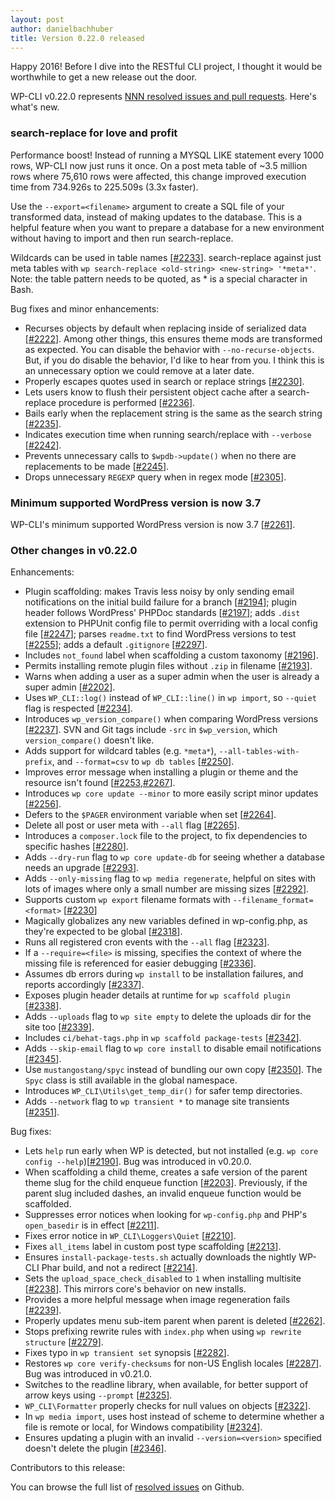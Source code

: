 ```yaml
---
layout: post
author: danielbachhuber
title: Version 0.22.0 released
---
```


Happy 2016! Before I dive into the RESTful CLI project, I thought it would be worthwhile to get a new release out the door.

WP-CLI v0.22.0 represents [NNN resolved issues and pull requests](https://github.com/wp-cli/wp-cli/issues?q=milestone%3A0.22.0+is%3Aclosed). Here's what's new.

### search-replace for love and profit

Performance boost! Instead of running a MYSQL LIKE statement every 1000 rows, WP-CLI now just runs it once. On a post meta table of ~3.5 million rows where 75,610 rows were affected, this change improved execution time from 734.926s to 225.509s (3.3x faster).

Use the `--export=<filename>` argument to create a SQL file of your transformed data, instead of making updates to the database. This is a helpful feature when you want to prepare a database for a new environment without having to import and then run search-replace.

Wildcards can be used in table names [[#2233](https://github.com/wp-cli/wp-cli/pull/2233)]. search-replace against just meta tables with `wp search-replace <old-string> <new-string> '*meta*'`. Note: the table pattern needs to be quoted, as * is a special character in Bash.

Bug fixes and minor enhancements:

* Recurses objects by default when replacing inside of serialized data [[#2222](https://github.com/wp-cli/wp-cli/pull/2222)]. Among other things, this ensures theme mods are transformed as expected. You can disable the behavior with `--no-recurse-objects`. But, if you do disable the behavior, I'd like to hear from you. I think this is an unnecessary option we could remove at a later date.
* Properly escapes quotes used in search or replace strings [[#2230](https://github.com/wp-cli/wp-cli/pull/2230)].
* Lets users know to flush their persistent object cache after a search-replace procedure is performed [[#2236](https://github.com/wp-cli/wp-cli/pull/2236)].
* Bails early when the replacement string is the same as the search string [[#2235](https://github.com/wp-cli/wp-cli/pull/2235)].
* Indicates execution time when running search/replace with `--verbose` [[#2242](https://github.com/wp-cli/wp-cli/pull/2242)].
* Prevents unnecessary calls to `$wpdb->update()` when no there are replacements to be made [[#2245](https://github.com/wp-cli/wp-cli/pull/2245)].
* Drops unnecessary `REGEXP` query when in regex mode [[#2305](https://github.com/wp-cli/wp-cli/pull/2305)].

### Minimum supported WordPress version is now 3.7

WP-CLI's minimum supported WordPress version is now 3.7 [[#2261](https://github.com/wp-cli/wp-cli/pull/2261)].

### Other changes in v0.22.0

Enhancements:

* Plugin scaffolding: makes Travis less noisy by only sending email notifications on the initial build failure for a branch [[#2194](https://github.com/wp-cli/wp-cli/pull/2194)]; plugin header follows WordPress' PHPDoc standards [[#2197](https://github.com/wp-cli/wp-cli/pull/2197)]; adds `.dist` extension to PHPUnit config file to permit overriding with a local config file [[#2247](https://github.com/wp-cli/wp-cli/pull/2247)]; parses `readme.txt` to find WordPress versions to test [[#2255](https://github.com/wp-cli/wp-cli/pull/2255)]; adds a default `.gitignore` [[#2297](https://github.com/wp-cli/wp-cli/pull/2297)].
* Includes `not_found` label when scaffolding a custom taxonomy [[#2196](https://github.com/wp-cli/wp-cli/pull/2196)].
* Permits installing remote plugin files without `.zip` in filename [[#2193](https://github.com/wp-cli/wp-cli/pull/2193)].
* Warns when adding a user as a super admin when the user is already a super admin [[#2202](https://github.com/wp-cli/wp-cli/pull/2202)].
* Uses `WP_CLI::log()` instead of `WP_CLI::line()` in `wp import`, so `--quiet` flag is respected [[#2234](https://github.com/wp-cli/wp-cli/pull/2234)].
* Introduces `wp_version_compare()` when comparing WordPress versions [[#2237](https://github.com/wp-cli/wp-cli/pull/2237)]. SVN and Git tags include `-src` in `$wp_version`, which
`version_compare()` doesn't like.
* Adds support for wildcard tables (e.g. `*meta*`), `--all-tables-with-prefix`, and `--format=csv` to `wp db tables` [[#2250](https://github.com/wp-cli/wp-cli/pull/2250)].
* Improves error message when installing a plugin or theme and the resource isn't found [[#2253](https://github.com/wp-cli/wp-cli/pull/2253),[#2267](https://github.com/wp-cli/wp-cli/pull/2267)].
* Introduces `wp core update --minor` to more easily script minor updates [[#2256](https://github.com/wp-cli/wp-cli/pull/2256)].
* Defers to the `$PAGER` environment variable when set [[#2264](https://github.com/wp-cli/wp-cli/pull/2264)].
* Delete all post or user meta with `--all` flag [[#2265](https://github.com/wp-cli/wp-cli/pull/2265)].
* Introduces a `composer.lock` file to the project, to fix dependencies to specific hashes [[#2280](https://github.com/wp-cli/wp-cli/pull/2280)].
* Adds `--dry-run` flag to `wp core update-db` for seeing whether a database needs an upgrade [[#2293](https://github.com/wp-cli/wp-cli/pull/2293)].
* Adds `--only-missing` flag to `wp media regenerate`, helpful on sites with lots of images where only a small number are missing sizes [[#2292](https://github.com/wp-cli/wp-cli/pull/2292)].
* Supports custom `wp export` filename formats with `--filename_format=<format>` [[#2230](https://github.com/wp-cli/wp-cli/pull/2300)]
* Magically globalizes any new variables defined in wp-config.php, as they're expected to be global [[#2318](https://github.com/wp-cli/wp-cli/pull/2318)].
* Runs all registered cron events with the `--all` flag [[#2323](https://github.com/wp-cli/wp-cli/pull/2323)].
* If a `--require=<file>` is missing, specifies the context of where the missing file is referenced for easier debugging [[#2336](https://github.com/wp-cli/wp-cli/pull/2336)].
* Assumes db errors during `wp install` to be installation failures, and reports accordingly [[#2337](https://github.com/wp-cli/wp-cli/pull/2337)].
* Exposes plugin header details at runtime for `wp scaffold plugin` [[#2338](https://github.com/wp-cli/wp-cli/pull/2338)].
* Adds `--uploads` flag to `wp site empty` to delete the uploads dir for the site too [[#2339](https://github.com/wp-cli/wp-cli/pull/2339)].
* Includes `ci/behat-tags.php` in `wp scaffold package-tests` [[#2342](https://github.com/wp-cli/wp-cli/pull/2342)].
* Adds `--skip-email` flag to `wp core install` to disable email notifications [[#2345](https://github.com/wp-cli/wp-cli/pull/2345)].
* Use `mustangostang/spyc` instead of bundling our own copy [[#2350](https://github.com/wp-cli/wp-cli/pull/2350)]. The `Spyc` class is still available in the global namespace.
* Introduces `WP_CLI\Utils\get_temp_dir()` for safer temp directories.
* Adds `--network` flag to `wp transient *` to manage site transients [[#2351](https://github.com/wp-cli/wp-cli/pull/2351)].

Bug fixes:

* Lets `help` run early when WP is detected, but not installed (e.g. `wp core config --help`)[[#2190](https://github.com/wp-cli/wp-cli/pull/2190)]. Bug was introduced in v0.20.0.
* When scaffolding a child theme, creates a safe version of the parent theme slug for the child enqueue function [[#2203](https://github.com/wp-cli/wp-cli/pull/2203)]. Previously, if the parent slug included dashes, an invalid enqueue function would be scaffolded.
* Suppresses error notices when looking for `wp-config.php` and PHP's `open_basedir` is in effect [[#2211](https://github.com/wp-cli/wp-cli/pull/2211)].
* Fixes error notice in `WP_CLI\Loggers\Quiet` [[#2210](https://github.com/wp-cli/wp-cli/pull/2210)].
* Fixes `all_items` label in custom post type scaffolding [[#2213](https://github.com/wp-cli/wp-cli/pull/2213)].
* Ensures `install-package-tests.sh` actually downloads the nightly WP-CLI Phar build, and not a redirect [[#2214](https://github.com/wp-cli/wp-cli/pull/2214)].
* Sets the `upload_space_check_disabled` to `1` when installing multisite [[#2238](https://github.com/wp-cli/wp-cli/pull/2238)]. This mirrors core's behavior on new installs.
* Provides a more helpful message when image regeneration fails [[#2239](https://github.com/wp-cli/wp-cli/pull/2239)].
* Properly updates menu sub-item parent when parent is deleted [[#2262](https://github.com/wp-cli/wp-cli/pull/2262)].
* Stops prefixing rewrite rules with `index.php` when using `wp rewrite structure` [[#2279](https://github.com/wp-cli/wp-cli/pull/2279)].
* Fixes typo in `wp transient set` synopsis [[#2282](https://github.com/wp-cli/wp-cli/pull/2282)].
* Restores `wp core verify-checksums` for non-US English locales [[#2287](https://github.com/wp-cli/wp-cli/pull/2287)]. Bug was introduced in v0.21.0.
* Switches to the readline library, when available, for better support of arrow keys using `--prompt` [[#2325](https://github.com/wp-cli/wp-cli/pull/2325)].
* `WP_CLI\Formatter` properly checks for null values on objects [[#2322](https://github.com/wp-cli/wp-cli/pull/2322)].
* In `wp media import`, uses host instead of scheme to determine whether a file is remote or local, for Windows compatibility [[#2324](https://github.com/wp-cli/wp-cli/pull/2324)].
* Ensures updating a plugin with an invalid `--version=<version>` specified doesn't delete the plugin [[#2346](https://github.com/wp-cli/wp-cli/pull/2346)].

Contributors to this release:


You can browse the full list of [resolved issues](https://github.com/wp-cli/wp-cli/issues?q=milestone%3A0.22.0+is%3Aclosed) on Github.
